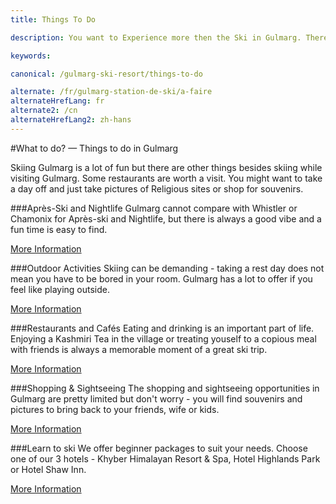 ```yaml
---
title: Things To Do

description: You want to Experience more then the Ski in Gulmarg. There are other Things to Do.  Enjoy a Local Tea in a Restaurant or Café, go Sightseeing or Shopping, etc.

keywords:

canonical: /gulmarg-ski-resort/things-to-do

alternate: /fr/gulmarg-station-de-ski/a-faire
alternateHrefLang: fr
alternate2: /cn
alternateHrefLang2: zh-hans
---
```


#What to do? — Things to do in Gulmarg

Skiing Gulmarg is a lot of fun but there are other things besides skiing while visiting Gulmarg. Some restaurants are worth a visit. You might want to take a day off and just take pictures of Religious sites or shop for souvenirs.

###Après-Ski and Nightlife
Gulmarg cannot compare with Whistler or Chamonix for Après-ski and Nightlife, but there is always a good vibe and a fun time is easy to find.

[More Information<i class="fa fa-chevron-right" aria-hidden="true"></i>](apres-ski?classes=more-info)

###Outdoor Activities
Skiing can be demanding - taking a rest day does not mean you have to be bored in your room. Gulmarg has a lot to offer if you feel like playing outside.

[More Information<i class="fa fa-chevron-right" aria-hidden="true"></i>](outdoor-activities?classes=more-info)

###Restaurants and Cafés
Eating and drinking is an important part of life. Enjoying a Kashmiri Tea in the village or treating youself to a copious meal with friends is always a memorable moment of a great ski trip.

[More Information<i class="fa fa-chevron-right" aria-hidden="true"></i>](restaurants-and-cafes?classes=more-info)

###Shopping & Sightseeing
The shopping and sightseeing opportunities in Gulmarg are pretty limited but don't worry - you will find souvenirs and pictures to bring back to your friends, wife or kids.

[More Information<i class="fa fa-chevron-right" aria-hidden="true"></i>](shopping-and-sightseeing?classes=more-info)

###Learn to ski
We offer beginner packages to suit your needs. Choose one of our 3 hotels - Khyber Himalayan Resort & Spa, Hotel Highlands Park or Hotel Shaw Inn.

[More Information<i class="fa fa-chevron-right" aria-hidden="true"></i>](learn-to-ski?classes=more-info)
